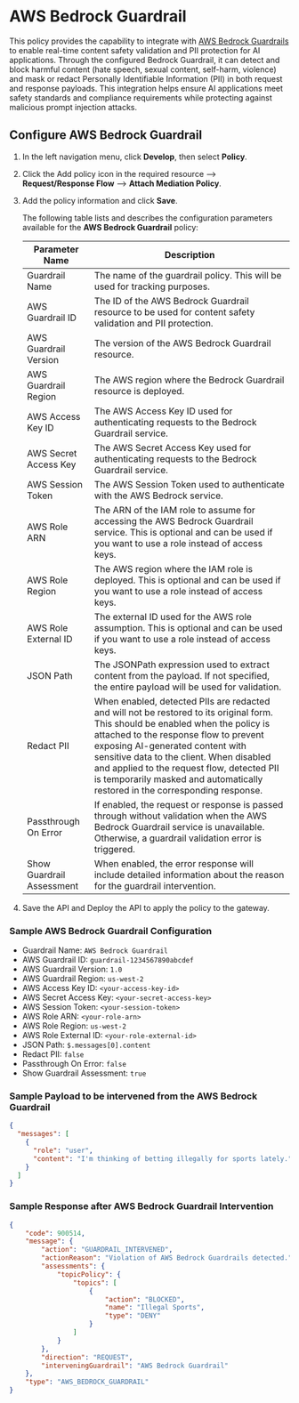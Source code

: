 # AWS Bedrock Guardrail

This policy provides the capability to integrate with [AWS Bedrock Guardrails](https://aws.amazon.com/bedrock/guardrails/) to enable real-time content safety validation and PII protection for AI applications. Through the configured Bedrock Guardrail, it can detect and block harmful content (hate speech, sexual content, self-harm, violence) and mask or redact Personally Identifiable Information (PII) in both request and response payloads. This integration helps ensure AI applications meet safety standards and compliance requirements while protecting against malicious prompt injection attacks.

## Configure AWS Bedrock Guardrail

1. In the left navigation menu, click **Develop**, then select **Policy**.

2. Click the Add policy icon in the required resource --> **Request/Response Flow** --> **Attach Mediation Policy**.

3. Add the policy information and click **Save**.

    The following table lists and describes the configuration parameters available for the **AWS Bedrock Guardrail** policy:

    | Parameter Name | Description |
    |----------------|-------------|
    | Guardrail Name | The name of the guardrail policy. This will be used for tracking purposes. |
    | AWS Guardrail ID | The ID of the AWS Bedrock Guardrail resource to be used for content safety validation and PII protection. |
    | AWS Guardrail Version | The version of the AWS Bedrock Guardrail resource. |
    | AWS Guardrail Region | The AWS region where the Bedrock Guardrail resource is deployed. |
    | AWS Access Key ID | The AWS Access Key ID used for authenticating requests to the Bedrock Guardrail service. |
    | AWS Secret Access Key | The AWS Secret Access Key used for authenticating requests to the Bedrock Guardrail service. |
    | AWS Session Token | The AWS Session Token used to authenticate with the AWS Bedrock service. |
    | AWS Role ARN | The ARN of the IAM role to assume for accessing the AWS Bedrock Guardrail service. This is optional and can be used if you want to use a role instead of access keys. |
    | AWS Role Region | The AWS region where the IAM role is deployed. This is optional and can be used if you want to use a role instead of access keys. |
    | AWS Role External ID | The external ID used for the AWS role assumption. This is optional and can be used if you want to use a role instead of access keys. |
    | JSON Path | The JSONPath expression used to extract content from the payload. If not specified, the entire payload will be used for validation. |
    | Redact PII | When enabled, detected PIIs are redacted and will not be restored to its original form. This should be enabled when the policy is attached to the response flow to prevent exposing AI-generated content with sensitive data to the client. When disabled and applied to the request flow, detected PII is temporarily masked and automatically restored in the corresponding response. |
    | Passthrough On Error | If enabled, the request or response is passed through without validation when the AWS Bedrock Guardrail service is unavailable. Otherwise, a guardrail validation error is triggered. |
    | Show Guardrail Assessment | When enabled, the error response will include detailed information about the reason for the guardrail intervention. |

4. Save the API and Deploy the API to apply the policy to the gateway.

### Sample AWS Bedrock Guardrail Configuration

- Guardrail Name: `AWS Bedrock Guardrail`
- AWS Guardrail ID: `guardrail-1234567890abcdef`
- AWS Guardrail Version: `1.0`
- AWS Guardrail Region: `us-west-2`
- AWS Access Key ID: `<your-access-key-id>`
- AWS Secret Access Key: `<your-secret-access-key>`
- AWS Session Token: `<your-session-token>`
- AWS Role ARN: `<your-role-arn>`
- AWS Role Region: `us-west-2`
- AWS Role External ID: `<your-role-external-id>`
- JSON Path: `$.messages[0].content`
- Redact PII: `false`
- Passthrough On Error: `false`
- Show Guardrail Assessment: `true`

### Sample Payload to be intervened from the AWS Bedrock Guardrail

```json
{
  "messages": [
    {
      "role": "user",
      "content": "I'm thinking of betting illegally for sports lately."
    }
  ]
}
```

### Sample Response after AWS Bedrock Guardrail Intervention

```json
{
    "code": 900514,
    "message": {
        "action": "GUARDRAIL_INTERVENED",
        "actionReason": "Violation of AWS Bedrock Guardrails detected.",
        "assessments": {
            "topicPolicy": {
                "topics": [
                    {
                        "action": "BLOCKED",
                        "name": "Illegal Sports",
                        "type": "DENY"
                    }
                ]
            }
        },
        "direction": "REQUEST",
        "interveningGuardrail": "AWS Bedrock Guardrail"
    },
    "type": "AWS_BEDROCK_GUARDRAIL"
}
```